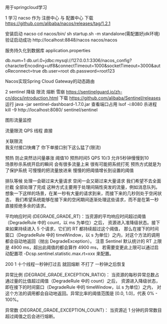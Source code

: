 用于springcloud学习

1 学习 nacso 作为 注册中心 与 配置中心
下载
https://github.com/alibaba/nacos/releases/tag/1.2.1

安装启动 nacso
cd nacos/bin/
sh startup.sh -m standalone(需配置好jdk环境)
验证启动成功
http://localhost:8848/nacos  nacos/nacos

服务持久化到数据库
application.properties

db.num=1
db.url.0=jdbc:mysql://127.0.0.1:3306/nacos_config?characterEncoding=utf8&connectTimeout=1000&socketTimeout=3000&autoReconnect=true
db.user=root
db.password=root123

Nacos实现Spring Cloud Gateway的动态路由

2 sentinel     降级 限流 熔断 雪崩 https://sentinelguard.io/zh-cn/docs/introduction.html
下载
https://github.com/alibaba/Sentinel/releases
运行 java -jar sentinel-dashboard-1.7.0.jar 
查看端口占用
lsof -i:8080
杀进程
kill -9 
http://localhost:8080/  sentinel/sentinel

图形流量监控

流量限流 
QPS 线程
直接

关联限流  
我支付接口快瘫了  你下单接口别下这么猛了(限流)

预热  防止突然访问量暴涨
阈值10 预热时间5  QPS 10/3 允许5秒钟慢慢到10   
场景秒杀系统开启的瞬间 会有很多流量上来 很有可能把系统打死 
预热方式就是为了保护系统 可慢慢的把流量放进来 慢慢的把阈值增长到设置的阈值

排队等候 
处理一会砸过来大量请求  空闲一会又砸过来大量请求 
我们希望不去全面拦截 全部处理了完成
这种方式主要用于处理间隔性突发的流量，例如消息队列。
想象一下这样的场景，在某一秒有大量的请求到来，而接下来的几秒则处于空闲状态，
我们希望系统能够在接下来的空闲期间逐渐处理这些请求，而不是在第一秒直接拒绝多余的请求。

平均响应时间 (DEGRADE_GRADE_RT)：当资源的平均响应时间超过阈值（DegradeRule 中的 count，以 ms 为单位）之后，
资源进入准降级状态。接下来如果持续进入 5 个请求，它们的 RT 都持续超过这个阈值，
那么在接下的时间窗口（DegradeRule 中的 timeWindow，以 s 为单位）之内，对这个方法的调用都会自动地返回（抛出 DegradeException）。
注意 Sentinel 默认统计的 RT 上限是 4900 ms，超出此阈值的都会算作 4900 ms，
若需要变更此上限可以通过启动配置项 -Dcsp.sentinel.statistic.max.rt=xxx 来配置。

200  1
十个线程一秒钟打过去 就回熔断  不打了 一秒钟之后恢复

异常比例 (DEGRADE_GRADE_EXCEPTION_RATIO)：
当资源的每秒异常总数占通过量的比值超过阈值（DegradeRule 中的 count）之后，
资源进入降级状态，即在接下的时间窗口（DegradeRule 中的 timeWindow，以 s 为单位）之内，
对这个方法的调用都会自动地返回。异常比率的阈值范围是 [0.0, 1.0]，代表 0% - 100%。


异常数 (DEGRADE_GRADE_EXCEPTION_COUNT)：
当资源近 1 分钟的异常数目超过阈值之后会进行熔断。













